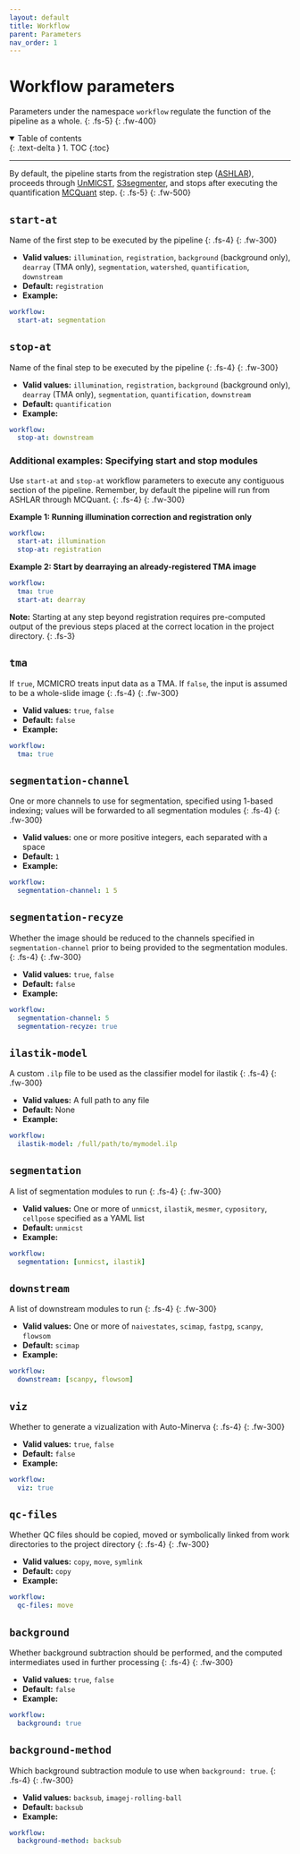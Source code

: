 ```yaml
---
layout: default
title: Workflow
parent: Parameters
nav_order: 1
---
```


# Workflow parameters  
Parameters under the namespace `workflow` regulate the function of the pipeline as a whole. 
{: .fs-5}
{: .fw-400}

<details open markdown="block">
  <summary>
    Table of contents
  </summary>
  {: .text-delta }
1. TOC
{:toc}
</details>

---



By default, the pipeline starts from the registration step ([ASHLAR]({{site.baseurl}}/parameters/core.html#ashlar)), proceeds through [UnMICST]({{site.baseurl}}/parameters/core.html#unmicst), [S3segmenter]({{site.baseurl}}/parameters/core.html#s3segmenter), and stops after executing the quantification [MCQuant]({{site.baseurl}}/parameters/core.html#mcquant) step.
{: .fs-5}
{: .fw-500}


## `start-at` 
Name of the first step to be executed by the pipeline
{: .fs-4}
{: .fw-300}

  * **Valid values:** `illumination`, `registration`, `background` (background only), `dearray` (TMA only), `segmentation`, `watershed`, `quantification`, `downstream`
  * **Default:** `registration`
  * **Example:** 
  
``` yaml
workflow:
  start-at: segmentation
```


## `stop-at`
Name of the final step to be executed by the pipeline
{: .fs-4}
{: .fw-300}

  * **Valid values:** `illumination`, `registration`, `background` (background only), `dearray` (TMA only), `segmentation`, `quantification`, `downstream`
  * **Default:** `quantification`
  * **Example:**

``` yaml
workflow:
  stop-at: downstream
```


### Additional examples: Specifying start and stop modules

Use `start-at` and `stop-at` workflow parameters to execute any contiguous section of the pipeline. Remember, by default the pipeline will run from ASHLAR through MCQuant.
{: .fs-4}
{: .fw-300}

**Example 1: Running illumination correction and registration only**

``` yaml
workflow:
  start-at: illumination
  stop-at: registration
```

**Example 2: Start by dearraying an already-registered TMA image**

``` yaml
workflow:
  tma: true
  start-at: dearray
```

**Note:** Starting at any step beyond registration requires pre-computed output of the previous steps placed at the correct location in the project directory.
{: .fs-3}


## `tma`
  If `true`, MCMICRO treats input data as a TMA. If `false`, the input is assumed to be a whole-slide image
{: .fs-4}
{: .fw-300}

  * **Valid values:** `true`, `false`
  * **Default:** `false`
  * **Example:**

``` yaml
workflow:
  tma: true
```

## `segmentation-channel` 
  One or more channels to use for segmentation, specified using 1-based indexing; values will be forwarded to all segmentation modules
{: .fs-4}
{: .fw-300}

  * **Valid values:** one or more positive integers, each separated with a space
  * **Default:** `1`
  * **Example:**

``` yaml
workflow:
  segmentation-channel: 1 5
```

## `segmentation-recyze` 
  Whether the image should be reduced to the channels specified in `segmentation-channel` prior to being provided to the segmentation modules.
{: .fs-4}
{: .fw-300}

  * **Valid values:** `true`, `false`
  * **Default:** `false`
  * **Example:**

``` yaml
workflow:
  segmentation-channel: 5
  segmentation-recyze: true
```

## `ilastik-model`

  A custom `.ilp` file to be used as the classifier model for ilastik
{: .fs-4}
{: .fw-300}

  * **Valid values:** A full path to any file
  * **Default:** None
  * **Example:** 

``` yaml
workflow:
  ilastik-model: /full/path/to/mymodel.ilp
```

## `segmentation`

  A list of segmentation modules to run
{: .fs-4}
{: .fw-300}

  * **Valid values:** One or more of `unmicst`, `ilastik`, `mesmer`, `cypository`, `cellpose` specified as a YAML list
  * **Default:** `unmicst`
  * **Example:**
  
``` yaml
workflow:
  segmentation: [unmicst, ilastik]
```

## `downstream`

  A list of downstream modules to run
{: .fs-4}
{: .fw-300}

  * **Valid values:** One or more of `naivestates`, `scimap`, `fastpg`, `scanpy`, `flowsom`
  * **Default:** `scimap`
  * **Example:**

``` yaml
workflow:
  downstream: [scanpy, flowsom]
```

## `viz` 

  Whether to generate a vizualization with Auto-Minerva
{: .fs-4}
{: .fw-300}

  * **Valid values:** `true`, `false`
  * **Default:** `false`
  * **Example:** 

``` yaml
workflow:
  viz: true
```

## `qc-files`
  Whether QC files should be copied, moved or symbolically linked from work directories to the project directory
{: .fs-4}
{: .fw-300}

  * **Valid values:** `copy`, `move`, `symlink`
  * **Default:** `copy`
  * **Example:**

``` yaml
workflow:
  qc-files: move
```

## `background`

  Whether background subtraction should be performed, and the computed intermediates used in further processing
{: .fs-4}
{: .fw-300}

  * **Valid values:** `true`, `false`
  * **Default:** `false`
  * **Example:**

``` yaml
workflow:
  background: true
```

## `background-method`

  Which background subtraction module to use when `background: true`. 
{: .fs-4}
{: .fw-300}

  * **Valid values:** `backsub`, `imagej-rolling-ball`
  * **Default:** `backsub`
  * **Example:**

``` yaml
workflow:
  background-method: backsub
```